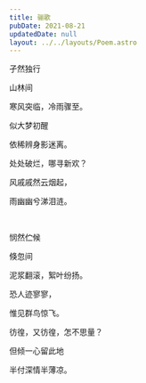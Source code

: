```yaml
---
title: 骊歌
pubDate: 2021-08-21
updatedDate: null
layout: ../../layouts/Poem.astro
---
```


孑然独行

山林间

寒风突临，冷雨骤至。

似大梦初醒

依稀辨身影迷离。

处处破烂，哪寻新欢？

风戚戚然云烟起，

雨幽幽兮涕泪涟。

<br>

悯然伫候

倏忽间

泥浆翻滚，絮叶纷扬。

恐人迹寥寥，

惟见群鸟惊飞。

彷徨，又彷徨，怎不思量？

但倾一心留此地

半付深情半薄凉。